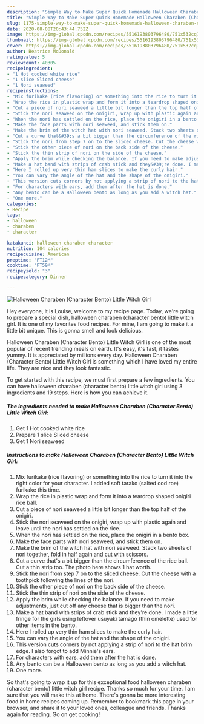 ```yaml
---
description: "Simple Way to Make Super Quick Homemade Halloween Charaben (Character Bento) Little Witch Girl"
title: "Simple Way to Make Super Quick Homemade Halloween Charaben (Character Bento) Little Witch Girl"
slug: 1175-simple-way-to-make-super-quick-homemade-halloween-charaben-character-bento-little-witch-girl
date: 2020-08-08T20:43:44.752Z
image: https://img-global.cpcdn.com/recipes/5516193803796480/751x532cq70/halloween-charaben-character-bento-little-witch-girl-recipe-main-photo.jpg
thumbnail: https://img-global.cpcdn.com/recipes/5516193803796480/751x532cq70/halloween-charaben-character-bento-little-witch-girl-recipe-main-photo.jpg
cover: https://img-global.cpcdn.com/recipes/5516193803796480/751x532cq70/halloween-charaben-character-bento-little-witch-girl-recipe-main-photo.jpg
author: Beatrice McDonald
ratingvalue: 5
reviewcount: 40305
recipeingredient:
- "1 Hot cooked white rice"
- "1 slice Sliced cheese"
- "1 Nori seaweed"
recipeinstructions:
- "Mix furikake (rice flavoring) or something into the rice to turn it into the right color for your character. I added soft tarako (salted cod roe) furikake this time."
- "Wrap the rice in plastic wrap and form it into a teardrop shaped onigiri rice ball."
- "Cut a piece of nori seaweed a little bit longer than the top half of the onigiri."
- "Stick the nori seaweed on the onigiri, wrap up with plastic again and leave until the nori has settled on the rice."
- "When the nori has settled on the rice, place the onigiri in a bento box."
- "Make the face parts with nori seaweed, and stick them on."
- "Make the brim of the witch hat with nori seaweed. Stack two sheets of nori together, fold in half again and cut with scissors."
- "Cut a curve that&#39;s a bit bigger than the circumference of the rice ball. Cut a thin strip too. The photo here shows 1 hat worth."
- "Stick the nori from step 7 on to the sliced cheese. Cut the cheese with a toothpick following the lines of the nori."
- "Stick the other piece of nori on the back side of the cheese."
- "Stick the thin strip of nori on the side of the cheese."
- "Apply the brim while checking the balance. If you need to make adjustments, just cut off any cheese that is bigger than the nori."
- "Make a hat band with strips of crab stick and they&#39;re done. I made a little fringe for the girls using leftover usuyaki tamago (thin omelette) used for other items in the bento."
- "Here I rolled up very thin ham slices to make the curly hair."
- "You can vary the angle of the hat and the shape of the onigiri."
- "This version cuts corners by not applying a strip of nori to the hat brim edge. I also forgot to add Minnie&#39;s ears."
- "For characters with ears, add them after the hat is done."
- "Any bento can be a Halloween bento as long as you add a witch hat."
- "One more."
categories:
- Recipe
tags:
- halloween
- charaben
- character

katakunci: halloween charaben character 
nutrition: 104 calories
recipecuisine: American
preptime: "PT12M"
cooktime: "PT59M"
recipeyield: "3"
recipecategory: Dinner

---
```



![Halloween Charaben (Character Bento) Little Witch Girl](https://img-global.cpcdn.com/recipes/5516193803796480/751x532cq70/halloween-charaben-character-bento-little-witch-girl-recipe-main-photo.jpg)

Hey everyone, it is Louise, welcome to my recipe page. Today, we're going to prepare a special dish, halloween charaben (character bento) little witch girl. It is one of my favorites food recipes. For mine, I am going to make it a little bit unique. This is gonna smell and look delicious.



Halloween Charaben (Character Bento) Little Witch Girl is one of the most popular of recent trending meals on earth. It's easy, it's fast, it tastes yummy. It is appreciated by millions every day. Halloween Charaben (Character Bento) Little Witch Girl is something which I have loved my entire life. They are nice and they look fantastic.


To get started with this recipe, we must first prepare a few ingredients. You can have halloween charaben (character bento) little witch girl using 3 ingredients and 19 steps. Here is how you can achieve it.

<!--inarticleads1-->

##### The ingredients needed to make Halloween Charaben (Character Bento) Little Witch Girl:

1. Get 1 Hot cooked white rice
1. Prepare 1 slice Sliced cheese
1. Get 1 Nori seaweed




<!--inarticleads2-->

##### Instructions to make Halloween Charaben (Character Bento) Little Witch Girl:

1. Mix furikake (rice flavoring) or something into the rice to turn it into the right color for your character. I added soft tarako (salted cod roe) furikake this time.
1. Wrap the rice in plastic wrap and form it into a teardrop shaped onigiri rice ball.
1. Cut a piece of nori seaweed a little bit longer than the top half of the onigiri.
1. Stick the nori seaweed on the onigiri, wrap up with plastic again and leave until the nori has settled on the rice.
1. When the nori has settled on the rice, place the onigiri in a bento box.
1. Make the face parts with nori seaweed, and stick them on.
1. Make the brim of the witch hat with nori seaweed. Stack two sheets of nori together, fold in half again and cut with scissors.
1. Cut a curve that&#39;s a bit bigger than the circumference of the rice ball. Cut a thin strip too. The photo here shows 1 hat worth.
1. Stick the nori from step 7 on to the sliced cheese. Cut the cheese with a toothpick following the lines of the nori.
1. Stick the other piece of nori on the back side of the cheese.
1. Stick the thin strip of nori on the side of the cheese.
1. Apply the brim while checking the balance. If you need to make adjustments, just cut off any cheese that is bigger than the nori.
1. Make a hat band with strips of crab stick and they&#39;re done. I made a little fringe for the girls using leftover usuyaki tamago (thin omelette) used for other items in the bento.
1. Here I rolled up very thin ham slices to make the curly hair.
1. You can vary the angle of the hat and the shape of the onigiri.
1. This version cuts corners by not applying a strip of nori to the hat brim edge. I also forgot to add Minnie&#39;s ears.
1. For characters with ears, add them after the hat is done.
1. Any bento can be a Halloween bento as long as you add a witch hat.
1. One more.




So that's going to wrap it up for this exceptional food halloween charaben (character bento) little witch girl recipe. Thanks so much for your time. I am sure that you will make this at home. There's gonna be more interesting food in home recipes coming up. Remember to bookmark this page in your browser, and share it to your loved ones, colleague and friends. Thanks again for reading. Go on get cooking!
